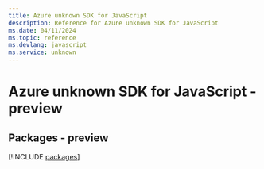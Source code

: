 ```yaml
---
title: Azure unknown SDK for JavaScript
description: Reference for Azure unknown SDK for JavaScript
ms.date: 04/11/2024
ms.topic: reference
ms.devlang: javascript
ms.service: unknown
---
```

# Azure unknown SDK for JavaScript - preview
## Packages - preview
[!INCLUDE [packages](unknown-index.md)]